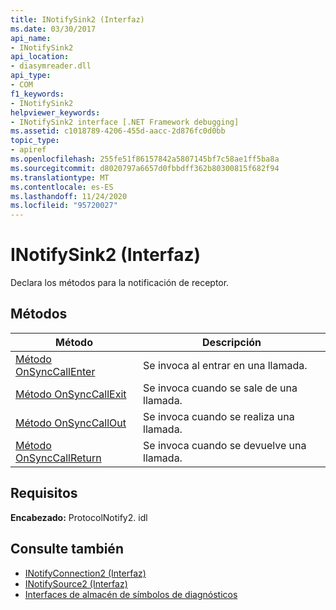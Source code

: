 ```yaml
---
title: INotifySink2 (Interfaz)
ms.date: 03/30/2017
api_name:
- INotifySink2
api_location:
- diasymreader.dll
api_type:
- COM
f1_keywords:
- INotifySink2
helpviewer_keywords:
- INotifySink2 interface [.NET Framework debugging]
ms.assetid: c1018789-4206-455d-aacc-2d876fc0d0bb
topic_type:
- apiref
ms.openlocfilehash: 255fe51f86157842a5807145bf7c58ae1ff5ba8a
ms.sourcegitcommit: d8020797a6657d0fbbdff362b80300815f682f94
ms.translationtype: MT
ms.contentlocale: es-ES
ms.lasthandoff: 11/24/2020
ms.locfileid: "95720027"
---
```

# <a name="inotifysink2-interface"></a>INotifySink2 (Interfaz)

Declara los métodos para la notificación de receptor.  
  
## <a name="methods"></a>Métodos  
  
|Método|Descripción|  
|------------|-----------------|  
|[Método OnSyncCallEnter](inotifysink2-onsynccallenter-method.md)|Se invoca al entrar en una llamada.|  
|[Método OnSyncCallExit](inotifysink2-onsynccallexit-method.md)|Se invoca cuando se sale de una llamada.|  
|[Método OnSyncCallOut](inotifysink2-onsynccallout-method.md)|Se invoca cuando se realiza una llamada.|  
|[Método OnSyncCallReturn](inotifysink2-onsynccallreturn-method.md)|Se invoca cuando se devuelve una llamada.|  
  
## <a name="requirements"></a>Requisitos  

 **Encabezado:** ProtocolNotify2. idl  
  
## <a name="see-also"></a>Consulte también

- [INotifyConnection2 (Interfaz)](inotifyconnection2-interface.md)
- [INotifySource2 (Interfaz)](inotifysource2-interface.md)
- [Interfaces de almacén de símbolos de diagnósticos](diagnostics-symbol-store-interfaces.md)
